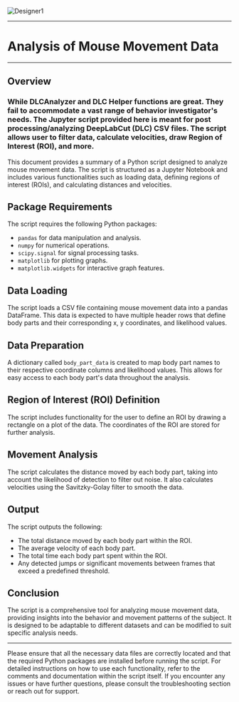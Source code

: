 
![Designer1](https://github.com/farhanaugustine/DeepLabCut-Analysis-Jupyter-Scripts/assets/54376988/2ecdea02-bfc7-4b64-af3c-37f534ec456f)

---
# Analysis of Mouse Movement Data
---

## Overview
### While DLCAnalyzer and DLC Helper functions are great. They fail to accommodate a vast range of behavior investigator's needs. The Jupyter script provided here is meant for post processing/analyzing DeepLabCut (DLC) CSV files. The script allows user to filter data, calculate velocities, draw Region of Interest (ROI), and more.
This document provides a summary of a Python script designed to analyze mouse movement data. The script is structured as a Jupyter Notebook and includes various functionalities such as loading data, defining regions of interest (ROIs), and calculating distances and velocities.

## Package Requirements
The script requires the following Python packages:
- `pandas` for data manipulation and analysis.
- `numpy` for numerical operations.
- `scipy.signal` for signal processing tasks.
- `matplotlib` for plotting graphs.
- `matplotlib.widgets` for interactive graph features.

## Data Loading
The script loads a CSV file containing mouse movement data into a pandas DataFrame. This data is expected to have multiple header rows that define body parts and their corresponding x, y coordinates, and likelihood values.

## Data Preparation
A dictionary called `body_part_data` is created to map body part names to their respective coordinate columns and likelihood values. This allows for easy access to each body part's data throughout the analysis.

## Region of Interest (ROI) Definition
The script includes functionality for the user to define an ROI by drawing a rectangle on a plot of the data. The coordinates of the ROI are stored for further analysis.

## Movement Analysis
The script calculates the distance moved by each body part, taking into account the likelihood of detection to filter out noise. It also calculates velocities using the Savitzky-Golay filter to smooth the data.

## Output
The script outputs the following:
- The total distance moved by each body part within the ROI.
- The average velocity of each body part.
- The total time each body part spent within the ROI.
- Any detected jumps or significant movements between frames that exceed a predefined threshold.

## Conclusion
The script is a comprehensive tool for analyzing mouse movement data, providing insights into the behavior and movement patterns of the subject. It is designed to be adaptable to different datasets and can be modified to suit specific analysis needs.

---

Please ensure that all the necessary data files are correctly located and that the required Python packages are installed before running the script. For detailed instructions on how to use each functionality, refer to the comments and documentation within the script itself. If you encounter any issues or have further questions, please consult the troubleshooting section or reach out for support.
